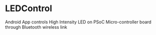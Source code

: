 # LEDControl
Android App controls High Intensity LED on PSoC Micro-controller board through Bluetooth wireless link
